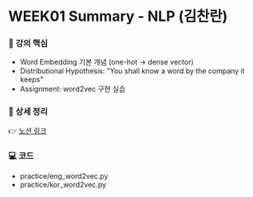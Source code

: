 # WEEK01 Summary - NLP (김찬란)

### 📖 강의 핵심
- Word Embedding 기본 개념 (one-hot → dense vector)
- Distributional Hypothesis: "You shall know a word by the company it keeps"
- Assignment: word2vec 구현 실습

### 📌 상세 정리
👉 [노션 링크](https://isliese.notion.site/Stanford-CS224N-NLP-with-Deep-Learning-Spring-2024-27ca4c0014df808e9f18ec1fa37a1a1d?source=copy_link)

### 💻 코드
- practice/eng_word2vec.py
- practice/kor_word2vec.py